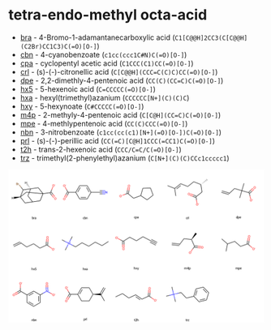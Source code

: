 # tetra-endo-methyl octa-acid

* [bra](bra) - 4-Bromo-1-adamantanecarboxylic acid (`C1[C@@H]2CC3(C[C@@H](C2Br)CC1C3)C(=O)[O-]`)
* [cbn](cbn) - 4-cyanobenzoate (`c1cc(ccc1C#N)C(=O)[O-]`)
* [cpa](cpa) - cyclopentyl acetic acid (`C1CCC(C1)CC(=O)[O-]`)
* [crl](crl) - (s)-(-)-citronellic acid (`C[C@@H](CCC=C(C)C)CC(=O)[O-]`)
* [dpe](dpe) - 2,2-dimethly-4-pentenoic acid (`CC(C)(CC=C)C(=O)[O-]`)
* [hx5](hx5) - 5-hexenoic acid (`C=CCCCC(=O)[O-]`)
* [hxa](hxa) - hexyl(trimethyl)azanium (`CCCCCC[N+](C)(C)C`)
* [hxy](hxy) - 5-hexynoate (`C#CCCCC(=O)[O-]`)
* [m4p](m4p) - 2-methyly-4-pentenoic acid (`C[C@H](CC=C)C(=O)[O-]`)
* [mpe](mpe) - 4-methlypentenoic acid (`CC(C)CCC(=O)[O-]`)
* [nbn](nbn) - 3-nitrobenzoate (`c1cc(cc(c1)[N+](=O)[O-])C(=O)[O-]`)
* [prl](prl) - (s)-(-)-perillic acid (`CC(=C)[C@H]1CCC(=CC1)C(=O)[O-]`)
* [t2h](t2h) - trans-2-hexenoic acid (`CCC/C=C/C(=O)[O-]`)
* [trz](trz) - trimethyl(2-phenylethyl)azanium (`C[N+](C)(C)CCc1ccccc1`)

<img src="oam.svg" width="960"/>
